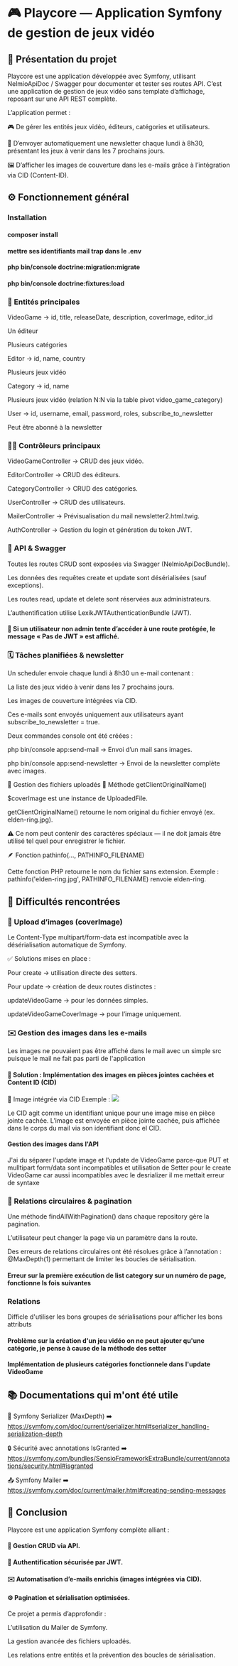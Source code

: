 # 🎮 Playcore — Application Symfony de gestion de jeux vidéo
## 🧩 Présentation du projet

Playcore est une application développée avec Symfony, utilisant NelmioApiDoc / Swagger pour documenter et tester ses routes API.
C’est une application de gestion de jeux vidéo sans template d’affichage, reposant sur une API REST complète.

L’application permet :

🎮 De gérer les entités jeux vidéo, éditeurs, catégories et utilisateurs.

📅 D’envoyer automatiquement une newsletter chaque lundi à 8h30, présentant les jeux à venir dans les 7 prochains jours.

🖼️ D’afficher les images de couverture dans les e-mails grâce à l’intégration via CID (Content-ID).

## ⚙️ Fonctionnement général
### Installation

#### composer install 
#### mettre ses identifiants mail trap dans le .env
#### php bin/console doctrine:migration:migrate
#### php bin/console doctrine:fixtures:load


### 🧱 Entités principales

VideoGame → id, title, releaseDate, description, coverImage, editor_id

Un éditeur

Plusieurs catégories

Editor → id, name, country

Plusieurs jeux vidéo

Category → id, name

Plusieurs jeux vidéo (relation N:N via la table pivot video_game_category)

User → id, username, email, password, roles, subscribe_to_newsletter

Peut être abonné à la newsletter

### 👨‍💻 Contrôleurs principaux

VideoGameController → CRUD des jeux vidéo.

EditorController → CRUD des éditeurs.

CategoryController → CRUD des catégories.

UserController → CRUD des utilisateurs.

MailerController → Prévisualisation du mail newsletter2.html.twig.

AuthController → Gestion du login et génération du token JWT.


### 🚀 API & Swagger

Toutes les routes CRUD sont exposées via Swagger (NelmioApiDocBundle).

Les données des requêtes create et update sont désérialisées (sauf exceptions).

Les routes read, update et delete sont réservées aux administrateurs.

L’authentification utilise LexikJWTAuthenticationBundle (JWT).

#### 🔐 Si un utilisateur non admin tente d’accéder à une route protégée, le message « Pas de JWT » est affiché.

### 🗓️ Tâches planifiées & newsletter

Un scheduler envoie chaque lundi à 8h30 un e-mail contenant :

La liste des jeux vidéo à venir dans les 7 prochains jours.

Les images de couverture intégrées via CID.

Ces e-mails sont envoyés uniquement aux utilisateurs ayant subscribe_to_newsletter = true.

Deux commandes console ont été créées :

php bin/console app:send-mail → Envoi d’un mail sans images.

php bin/console app:send-newsletter → Envoi de la newsletter complète avec images.


🧰 Gestion des fichiers uploadés
📸 Méthode getClientOriginalName()

$coverImage est une instance de UploadedFile.

getClientOriginalName() retourne le nom original du fichier envoyé (ex. elden-ring.jpg).

⚠️ Ce nom peut contenir des caractères spéciaux — il ne doit jamais être utilisé tel quel pour enregistrer le fichier.

🪶 Fonction pathinfo(..., PATHINFO_FILENAME)

Cette fonction PHP retourne le nom du fichier sans extension.
Exemple : pathinfo('elden-ring.jpg', PATHINFO_FILENAME) renvoie elden-ring.

## 🧠 Difficultés rencontrées
### 📂 Upload d’images (coverImage)

Le Content-Type multipart/form-data est incompatible avec la désérialisation automatique de Symfony.

✅ Solutions mises en place :

Pour create → utilisation directe des setters.

Pour update → création de deux routes distinctes :

updateVideoGame → pour les données simples.

updateVideoGameCoverImage → pour l’image uniquement.

### ✉️ Gestion des images dans les e-mails
Les images ne pouvaient pas être affiché dans le mail avec un simple src puisque le mail ne fait pas parti de l'application 

#### 🧠 Solution : Implémentation des images en pièces jointes cachées et Content ID (CID)  

📎 Image intégrée via CID
Exemple : <img src="cid:mon_image">

Le CID agit comme un identifiant unique pour une image mise en pièce jointe cachée.
L’image est envoyée en pièce jointe cachée, puis affichée dans le corps du mail via son identifiant donc el CID.

#### Gestion des images dans l'API

J'ai du séparer l'update image et l'update de VideoGame parce-que PUT et mulltipart form/data sont incompatibles et utilisation de Setter pour le create VideoGame car aussi incompatibles avec le desrializer il me mettait erreur de syntaxe

### 🔁 Relations circulaires & pagination

Une méthode findAllWithPagination() dans chaque repository gère la pagination.

L’utilisateur peut changer la page via un paramètre dans la route.

Des erreurs de relations circulaires ont été résolues grâce à l’annotation :
@MaxDepth(1)
permettant de limiter les boucles de sérialisation.

#### Erreur sur la première exécution de list category sur un numéro de page, fonctionne ls fois suivantes 

### Relations
Difficle d'utiliser les bons groupes de sérialisations pour afficher les bons attributs 

#### Problème sur la création d'un jeu vidéo on ne peut ajouter qu'une catégorie, je pense à cause de la méthode des setter
#### Implémentation de plusieurs catégories fonctionnele dans l'update VideoGame


## 📚 Documentations qui m'ont été utile

📘 Symfony Serializer (MaxDepth)
➡️ https://symfony.com/doc/current/serializer.html#serializer_handling-serialization-depth

🔒 Sécurité avec annotations IsGranted
➡️ https://symfony.com/bundles/SensioFrameworkExtraBundle/current/annotations/security.html#isgranted

📤 Symfony Mailer
➡️ https://symfony.com/doc/current/mailer.html#creating-sending-messages

## 🧾 Conclusion

Playcore est une application Symfony complète alliant :

#### 🧩 Gestion CRUD via API.

#### 🔐 Authentification sécurisée par JWT.

#### ✉️ Automatisation d’e-mails enrichis (images intégrées via CID).

#### ⚙️ Pagination et sérialisation optimisées.

Ce projet a permis d’approfondir :

L’utilisation du Mailer de Symfony.

La gestion avancée des fichiers uploadés.

Les relations entre entités et la prévention des boucles de sérialisation.
